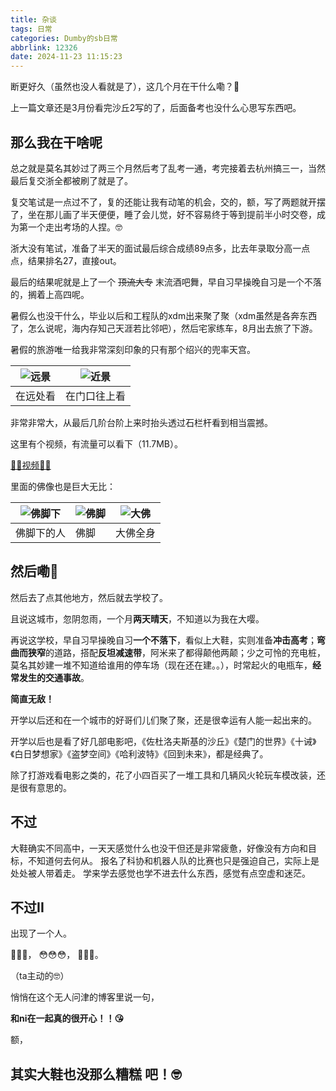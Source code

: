 ```yaml
---
title: 杂谈
tags: 日常
categories: Dumby的sb日常
abbrlink: 12326
date: 2024-11-23 11:15:23
---
```


断更好久（虽然也没人看就是了），这几个月在干什么嘞？🤔

<!--more-->

上一篇文章还是3月份看完沙丘2写的了，后面备考也没什么心思写东西吧。

## 那么我在干啥呢

总之就是莫名其妙过了两三个月然后考了乱考一通，考完接着去杭州搞三一，当然最后复交浙全都被刷了就是了。

复交笔试是一点过不了，复的还能让我有动笔的机会，交的，额，写了两题就开摆了，坐在那儿画了半天便便，睡了会儿觉，好不容易终于等到提前半小时交卷，成为第一个走出考场的人捏。🤓

浙大没有笔试，准备了半天的面试最后综合成绩89点多，比去年录取分高一点点，结果排名27，直接out。

最后的结果呢就是上了一个 ~~顶流大专~~ 末流酒吧舞，早自习早操晚自习是一个不落的，搁着上高四呢。

暑假么也没干什么，毕业以后和工程队的xdm出来聚了聚（xdm虽然是各奔东西了，怎么说呢，海内存知己天涯若比邻吧），然后宅家练车，8月出去旅了下游。

暑假的旅游唯一给我非常深刻印象的只有那个绍兴的兜率天宫。

| <img src="{{ '远景.jpg' }}" alt="远景" title="远景"> | <img src="{{ '近景.jpg' }}" alt="近景" title="近景"> |
| --- | --- |
| 在远处看 | 在门口往上看 |

非常非常大，从最后几阶台阶上来时抬头透过石栏杆看到相当震撼。

这里有个视频，有流量可以看下（11.7MB）。

[👀👀视频👀👀](./视频.mp4)

里面的佛像也是巨大无比：

| <img src="{{ '佛脚下.jpg' }}" alt="佛脚下" title="佛脚下"> | <img src="{{ '佛脚.jpg' }}" alt="佛脚" title="佛脚"> | <img src="{{ '大佛.jpg' }}" alt="大佛" title="大佛"> |
| ----- | ----- | ----- |
| 佛脚下的人 | 佛脚 | 大佛全身 |

## 然后嘞🤔

然后去了点其他地方，然后就去学校了。

且说这城市，忽阴忽雨，一个月**两天晴天**，不知道以为我在大嘤。

再说这学校，早自习早操晚自习**一个不落下**，看似上大鞋，实则准备**冲击高考**；**弯曲而狭窄**的道路，搭配**反坦减速带**，阿米来了都得颠他两颠；少之可怜的充电桩，莫名其妙建一堆不知道给谁用的停车场（现在还在建。。），时常起火的电瓶车，**经常发生的交通事故**。

**简直无敌！**

开学以后还和在一个城市的好哥们儿们聚了聚，还是很幸运有人能一起出来的。

开学以后也是看了好几部电影吧，《佐杜洛夫斯基的沙丘》《楚门的世界》《十诫》《白日梦想家》《盗梦空间》《哈利波特》《回到未来》，都是经典了。

除了打游戏看电影之类的，花了小四百买了一堆工具和几辆风火轮玩车模改装，还是很有意思的。

## 不过

大鞋确实不同高中，一天天感觉什么也没干但还是非常疲惫，好像没有方向和目标，不知道何去何从。
报名了科协和机器人队的比赛也只是强迫自己，实际上是处处被人带着走。
学来学去感觉也学不进去什么东西，感觉有点空虚和迷茫。

## 不过II

出现了一个人。

🤔🤔🤔，
😳😳😳，
🥰🥰🥰。

（ta主动的🤓）

悄悄在这个无人问津的博客里说一句，

**和ni在一起真的很开心！！😘**

额，

## 其实大鞋也没那么糟糕 吧！🤓